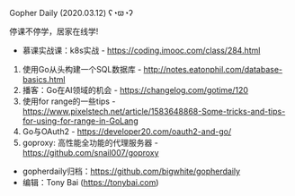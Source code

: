 Gopher Daily (2020.03.12) ʕ◔ϖ◔ʔ

停课不停学，居家在线学! 
* 慕课实战课：k8s实战 - https://coding.imooc.com/class/284.html

1. 使用Go从头构建一个SQL数据库 - http://notes.eatonphil.com/database-basics.html
2. 播客：Go在AI领域的机会 - https://changelog.com/gotime/120
3. 使用for range的一些tips - https://www.pixelstech.net/article/1583648868-Some-tricks-and-tips-for-using-for-range-in-GoLang
4. Go与OAuth2 - https://developer20.com/oauth2-and-go/
5. goproxy: 高性能全功能的代理服务器 - https://github.com/snail007/goproxy
 
* gopherdaily归档：https://github.com/bigwhite/gopherdaily
* 编辑：Tony Bai (https://tonybai.com)
